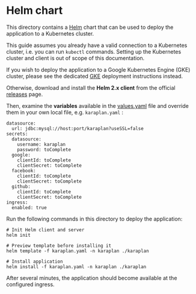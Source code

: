 # Helm chart

This directory contains a [Helm](https://helm.sh) chart that can be used to deploy the application to a Kubernetes cluster.

This guide assumes you already have a valid connection to a Kubernetes cluster, i.e. you can run `kubectl` commands. Setting up the Kubernetes cluster and client is out of scope of this documentation.

If you wish to deploy the application to a Google Kubernetes Engine (GKE) cluster, please see the dedicated [GKE](../gcp/gke) deployment instructions instead.

Otherwise, download and install the **Helm 2.x client** from the official [releases](https://github.com/helm/helm/releases) page.

Then, examine the **variables** available in the [values.yaml](karaplan/values.yaml) file and override them in your own local file, e.g. `karaplan.yaml` :

    datasource:
      url: jdbc:mysql://host:port/karaplan?useSSL=false
    secrets:
      datasource:
        username: karaplan
        password: toComplete
      google:
        clientId: toComplete
        clientSecret: toComplete
      facebook:
        clientId: toComplete
        clientSecret: toComplete
      github:
        clientId: toComplete
        clientSecret: toComplete
    ingress:
      enabled: true

Run the following commands in this directory to deploy the application:

    # Init Helm client and server
    helm init

    # Preview template before installing it
    helm template -f karaplan.yaml -n karaplan ./karaplan

    # Install application
    helm install -f karaplan.yaml -n karaplan ./karaplan

After several minutes, the application should become available at the configured ingress.
